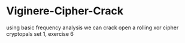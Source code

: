 # Viginere-Cipher-Crack
using basic frequency analysis we can crack open a rolling xor cipher
cryptopals set 1, exercise 6
